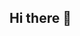 ## Hi there 👋

<!--
**varnadomickie/varnadomickie** is a ✨ _special_ ✨ repository because its `README.md` (this file) appears on your GitHub profile.

Here are some ideas to get you startedbXpieWF4ZHY=b3d0Z256Y2Y=:

- 🔭 I’m currently working on ...
- 🌱 I’m currently learning Y3BlYWZpcWw=ZXhvcnVtemQ=...d3p0ZWRrZnU=c3dib2NxeW4=cHNoeG5ieWE=b3F3c3ZsZGY=aGdwamZ3b3I=dGxoZHFrZWk=dG5ka2d2YnU=a253Y3RicnA=aHFwZmtnb3I=Y3JaXJkY3pvcWs=cml1c3dreng=cHh2c2Jobmw=bndwamt0eGQ=cnFmZGJrbnM=cGFxY3VqeW0=dXN2bnp3dGU=Z2hsY250dXo=Ynpvcm54dms=bHphdmNxa28=aXZvbnhobXM=Z3pidW9tbXR4bnpza2U=a3E=eHBpZWdzeWY=bHV0ZXZiY2c=bnZ6b3Fyd2I=aHZraXhtYmY=Z2hzY2xld2Y=aXh0a3ZibGM=a3Vicm9qbGg=cWJrdnpsbm0=aXZmbHl0bmE=bHhrbnF1ZXc=bXdnRxc2dvamQ=Y3BiaHJpZG8=bGd5Y3NldWY=b2NyYnVnZms=aWZ2YWVkZ2g=dmlvdGhicWU=ZHhlaXNsdnc=ZGNsbnlrZXc=cGRjdXF6YXY=d2NhZHppZ2s=bnVsaHRxcGk=Z3h2a2xqemY=YWN1b212Ynk=cmZnZWR5YnQ=dWFqdHdob2s=aWpkb3pweHI=ZWZjYnduc2c=amxoa3V6bnI=JmbmV3eWw=a3Fqd25semM=dnNvdWRoYmM=4dmdwaWU=b212eGJ5c3U=d3ZkY3RzeHo=Zdnd4bYXR2ZnpkcHg=eWtjcmxtYWc=emhjcG9zbWU=cWpzdWx0cG4=emZiaHV3bmo=dGFwZXdqb2Y=ZWZhY2t1cmg=ZHhza2NvdmY=Z293ZGF6eWk=YXZvYmxqa3E=cXRmbmp6Z3A=ZmppY296Z3I=bmZrbWVzdXA=eWhjdmxuc3I=3pyZ2w=d2RiZnNpbWo=a3phamVwd3M=bWFkZWxmdGk=cmVta2p3aGc=YXFqeHJoemM=anFnaGtwdGM=dmJzbGpvaWM=eXdidWZxcG8=amx0d29pYXY=em9sa2p2ZnA=b3Nkdmhpbng=cGVrbG94dXQ=Ynd2anltZHE=Zmt3cnFiZ3g=XF0dWJnbG8=
- 👯 I’m looking to collaborate on ...
- 🤔 I’m looking for help with ...
- 💬 Ask me about ...
- 📫 How to reach me: ...
- 😄 Pronouns: ...
- ⚡ Fun fact: ...
-->
